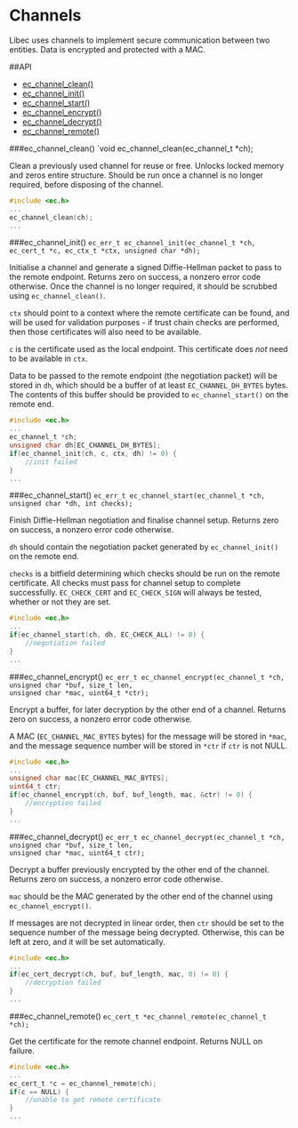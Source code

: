 # Channels

Libec uses channels to implement secure communication between two entities. Data is encrypted and protected with a MAC.

##API

 * [ec_channel_clean()](#ec-channel-clean)
 * [ec_channel_init()](#ec-channel-init)
 * [ec_channel_start()](#ec-channel-start)
 * [ec_channel_encrypt()](#ec-channel-encrypt)
 * [ec_channel_decrypt()](#ec-channel-decrypt)
 * [ec_channel_remote()](#ec-channel-remote)

###ec_channel_clean()
`void ec_channel_clean(ec_channel_t *ch);

Clean a previously used channel for reuse or free. Unlocks locked memory and zeros entire structure. Should be run once a channel is no longer required, before disposing of the channel.

```c
#include <ec.h>
...
ec_channel_clean(ch);
...
```

###ec_channel_init()
`ec_err_t ec_channel_init(ec_channel_t *ch, ec_cert_t *c, ec_ctx_t *ctx, unsigned char *dh);`

Initialise a channel and generate a signed Diffie-Hellman packet to pass to the remote endpoint. Returns zero on success, a nonzero error code otherwise. Once the channel is no longer required, it should be scrubbed using `ec_channel_clean()`.

`ctx` should point to a context where the remote certificate can be found, and will be used for validation purposes - if trust chain checks are performed, then those certificates will also need to be available.

`c` is the certificate used as the local endpoint. This certificate does *not* need to be available in `ctx`.

Data to be passed to the remote endpoint (the negotiation packet) will be stored in `dh`, which should be a buffer of at least `EC_CHANNEL_DH_BYTES` bytes. The contents of this buffer should be provided to `ec_channel_start()` on the remote end.

```c
#include <ec.h>
...
ec_channel_t *ch;
unsigned char dh[EC_CHANNEL_DH_BYTES];
if(ec_channel_init(ch, c, ctx, dh) != 0) {
    //init failed
}
...
```

###ec_channel_start()
`ec_err_t ec_channel_start(ec_channel_t *ch, unsigned char *dh, int checks);`

Finish Diffie-Hellman negotiation and finalise channel setup. Returns zero on success, a nonzero error code otherwise.

`dh` should contain the negotiation packet generated by `ec_channel_init()` on the remote end.

`checks` is a bitfield determining which checks should be run on the remote certificate. All checks must pass for channel setup to complete successfully. `EC_CHECK_CERT` and `EC_CHECK_SIGN` will always be tested, whether or not they are set.

```c
#include <ec.h>
...
if(ec_channel_start(ch, dh, EC_CHECK_ALL) != 0) {
    //negotiation failed
}
...
```

###ec_channel_encrypt()
`ec_err_t ec_channel_encrypt(ec_channel_t *ch, unsigned char *buf, size_t len,`  
`unsigned char *mac, uint64_t *ctr);`

Encrypt a buffer, for later decryption by the other end of a channel. Returns zero on success, a nonzero error code otherwise.

A MAC (`EC_CHANNEL_MAC_BYTES` bytes) for the message will be stored in `*mac`, and the message sequence number will be stored in `*ctr` if `ctr` is not NULL.

```c
#include <ec.h>
...
unsigned char mac[EC_CHANNEL_MAC_BYTES];
uint64_t ctr;
if(ec_channel_encrypt(ch, buf, buf_length, mac, &ctr) != 0) {
    //encryption failed
}
...
```

###ec_channel_decrypt()
`ec_err_t ec_channel_decrypt(ec_channel_t *ch, unsigned char *buf, size_t len,`  
`unsigned char *mac, uint64_t ctr);`

Decrypt a buffer previously encrypted by the other end of the channel. Returns zero on success, a nonzero error code otherwise.

`mac` should be the MAC generated by the other end of the channel using `ec_channel_encrypt()`.

If messages are not decrypted in linear order, then `ctr` should be set to the sequence number of the message being decrypted. Otherwise, this can be left at zero, and it will be set automatically.

```c
#include <ec.h>
...
if(ec_cert_decrypt(ch, buf, buf_length, mac, 0) != 0) {
    //decryption failed
}
...
```

###ec_channel_remote()
`ec_cert_t *ec_channel_remote(ec_channel_t *ch);`

Get the certificate for the remote channel endpoint. Returns NULL on failure.

```c
#include <ec.h>
...
ec_cert_t *c = ec_channel_remote(ch);
if(c == NULL) {
    //unable to get remote certificate
}
...
```